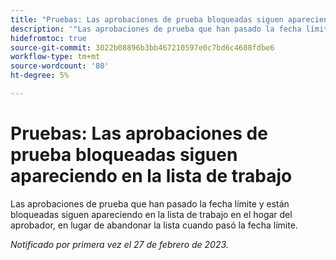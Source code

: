 ```yaml
---
title: "Pruebas: Las aprobaciones de prueba bloqueadas siguen apareciendo en la lista de trabajo"
description: '"Las aprobaciones de prueba que han pasado la fecha límite y están bloqueadas siguen apareciendo en la lista de trabajo en el hogar del aprobador, en lugar de abandonar la lista cuando pasó la fecha límite".'
hidefromtoc: true
source-git-commit: 3022b08896b3bb467210597e0c7bd6c4688fdbe6
workflow-type: tm+mt
source-wordcount: '80'
ht-degree: 5%

---
```



# Pruebas: Las aprobaciones de prueba bloqueadas siguen apareciendo en la lista de trabajo

<!--This issue is on the WF and WFP TOC-->

Las aprobaciones de prueba que han pasado la fecha límite y están bloqueadas siguen apareciendo en la lista de trabajo en el hogar del aprobador, en lugar de abandonar la lista cuando pasó la fecha límite.

_Notificado por primera vez el 27 de febrero de 2023._

